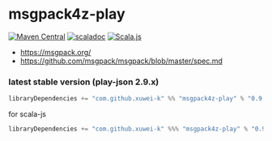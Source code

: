 # msgpack4z-play

[![Maven Central](https://maven-badges.herokuapp.com/maven-central/com.github.xuwei-k/msgpack4z-play_2.12/badge.svg)](https://maven-badges.herokuapp.com/maven-central/com.github.xuwei-k/msgpack4z-play_2.12)
[![scaladoc](https://javadoc.io/badge2/com.github.xuwei-k/msgpack4z-play_2.13/javadoc.svg)](https://javadoc.io/doc/com.github.xuwei-k/msgpack4z-play_2.13/latest/msgpack4z/index.html)
[![Scala.js](https://www.scala-js.org/assets/badges/scalajs-1.5.0.svg)](https://www.scala-js.org)

- <https://msgpack.org/>
- <https://github.com/msgpack/msgpack/blob/master/spec.md>


### latest stable version (play-json 2.9.x)

```scala
libraryDependencies += "com.github.xuwei-k" %% "msgpack4z-play" % "0.9.0"
```

for scala-js

```scala
libraryDependencies += "com.github.xuwei-k" %%% "msgpack4z-play" % "0.9.0"
```
